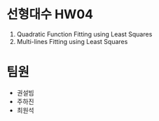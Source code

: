 # 선형대수 HW04

1. Quadratic Function Fitting using Least Squares
2. Multi-lines Fitting using Least Squares

# 팀원
* 권설빔
* 주하진
* 최원석